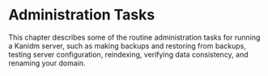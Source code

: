 # Administration Tasks

This chapter describes some of the routine administration tasks for running a Kanidm server, such as
making backups and restoring from backups, testing server configuration, reindexing, verifying data
consistency, and renaming your domain.
